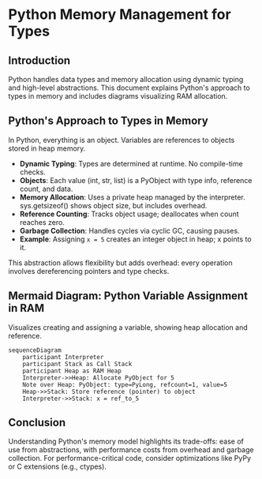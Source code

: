 # Python Memory Management for Types

## Introduction

Python handles data types and memory allocation using dynamic typing and high-level abstractions. This document explains Python's approach to types in memory and includes diagrams visualizing RAM allocation.

## Python's Approach to Types in Memory

In Python, everything is an object. Variables are references to objects stored in heap memory.

- **Dynamic Typing**: Types are determined at runtime. No compile-time checks.
- **Objects**: Each value (int, str, list) is a PyObject with type info, reference count, and data.
- **Memory Allocation**: Uses a private heap managed by the interpreter. sys.getsizeof() shows object size, but includes overhead.
- **Reference Counting**: Tracks object usage; deallocates when count reaches zero.
- **Garbage Collection**: Handles cycles via cyclic GC, causing pauses.
- **Example**: Assigning `x = 5` creates an integer object in heap; x points to it.

This abstraction allows flexibility but adds overhead: every operation involves dereferencing pointers and type checks.

## Mermaid Diagram: Python Variable Assignment in RAM

Visualizes creating and assigning a variable, showing heap allocation and reference.

```mermaid
sequenceDiagram
    participant Interpreter
    participant Stack as Call Stack
    participant Heap as RAM Heap
    Interpreter->>Heap: Allocate PyObject for 5
    Note over Heap: PyObject: type=PyLong, refcount=1, value=5
    Heap->>Stack: Store reference (pointer) to object
    Interpreter->>Stack: x = ref_to_5
```

## Conclusion

Understanding Python's memory model highlights its trade-offs: ease of use from abstractions, with performance costs from overhead and garbage collection. For performance-critical code, consider optimizations like PyPy or C extensions (e.g., ctypes).